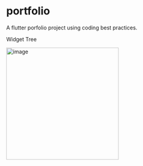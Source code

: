 # portfolio

A flutter porfolio project using coding best practices.

Widget Tree

<img width="299" alt="image" src="https://github.com/tonyolori/Porfolio-app/assets/92978067/7da35e34-803b-4acd-806d-02fd068e8b61">

